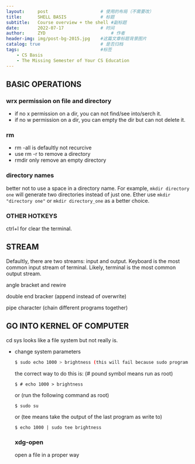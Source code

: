 ```yaml
---
layout:     post   				    # 使用的布局（不需要改）
title:      SHELL BASIS 			# 标题 
subtitle:   Course overview + the shell #副标题
date:       2022-07-17 				# 时间
author:     ZYD 						# 作者
header-img: img/post-bg-2015.jpg 	#这篇文章标题背景图片
catalog: true 						# 是否归档
tags:								#标签
    - CS Basis
    - The Missing Semester of Your CS Education
---
```


## BASIC OPERATIONS
### wrx permission on file and directory
- if no x permission on a dir, you can not find/see into/serch it.
- if no w permission on a dir, you can empty the dir but can not delete it.

### rm
- rm -all is defaultly not recurcive
- use rm -r to remove a directory
- rmdir only remove an empty directory

### directory names
better not to use a space in a directory name. For example, `mkdir directory one` will generate two directories instead of just one. 
Ether use `mkdir "directory one"` or `mkdir directory_one` as a better choice.

### OTHER HOTKEYS
ctrl+l for clear the terminal.

## STREAM
Defaultly, there are two streams: input and output. Keyboard is the most common input stream of terminal.
Likely, terminal is the most common output stream.

angle bracket and rewire

double end bracker (append instead of overwrite)

pipe character (chain different programs together)


## GO INTO KERNEL OF COMPUTER
cd sys
looks like a file system but not really is.

- change system parameters
  ```sh
  $ sudo echo 1000 > brightness (this will fail because sudo program does not know about how to open brightness)
  ```
  the correct way to do this is: (# pound symbol means run as root)
  ```
  $ # echo 1000 > brightness 
  ```

  or (run the following command as root)
  ```
  $ sudo su
  ```  
  
  or (tee means take the output of the last program as write to)
  ```
  $ echo 1000 | sudo tee brightness
  ```    
  
  ### xdg-open
  open a file in a proper way
